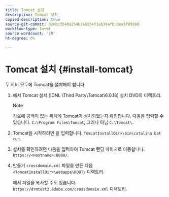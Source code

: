 ```yaml
---
title: Tomcat 설치
description: Tomcat 설치
copied-description: true
source-git-commit: 02ebc3548a254b2a6554f1ab34afbb3ea5f09bb8
workflow-type: tm+mt
source-wordcount: '78'
ht-degree: 0%

---
```


# Tomcat 설치 {#install-tomcat}

두 서버 모두에 Tomcat을 설치해야 합니다.
1. 에서 Tomcat 설치 [!DNL \Third Party\Tomcat\6.0.18\] 설치 DVD의 디렉토리.

   >[!NOTE]
   >
   >경로에 공백이 없는 위치에 Tomcat이 설치되었는지 확인합니다. 다음을 입력할 수 있습니다. `C:\Program Files\Tomcat`, 그러나 아님 `C:\Tomcat\`.

1. Tomcat을 시작하려면 을 입력합니다. `TomcatInstallDir>\bin\catalina.bat run`.
1. 설치를 확인하려면 다음을 입력하여 Tomcat 랜딩 페이지로 이동합니다. `https://<Hostname>:8080/`.
1. 만들기 `crossdomain.xml` 파일을 만든 다음 `<TomcatInstallDir>\webapps\ROOT\` 디렉토리.

   에서 파일을 복사할 수도 있습니다. `https://drmtest2.adobe.com/crossdomain.xml` 디렉토리.
